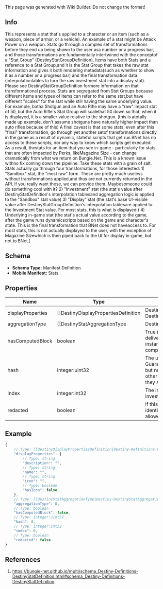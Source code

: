 <span class="wiki-builder">This page was generated with Wiki Builder. Do not change the format!</span>

## Info
This represents a stat that's applied to a character or an item (such as a weapon, piece of armor, or a vehicle). An example of a stat might be Attack Power on a weapon. Stats go through a complex set of transformations before they end up being shown to the user asa number or a progress bar, and those transformations are fundamentally intertwined with the conceptof a &quot;Stat Group&quot; (DestinyStatGroupDefinition).  Items have both Stats and a reference to a Stat Group,and it is the Stat Group that takes the raw stat information and gives it both rendering metadata(such as whether to show it as a number or a progress bar) and the final transformation data (interpolationtables to turn the raw investment stat into a display stat).  Please see DestinyStatGroupDefinition formore information on that transformational process. Stats are segregated from Stat Groups because different items and types of items can refer to the same stat,but have different &quot;scales&quot; for the stat while still having the same underlying value.  For example, botha Shotgun and an Auto Rifle may have a &quot;raw&quot; impact stat of 50, but the Auto Rifle's Stat Group will scalethat 50 down so that, when it is displayed, it is a smaller value relative to the shotgun.  (this is atotally made up example, don't assume shotguns have naturally higher impact than auto rifles because of this) A final caveat is that some stats, even after this &quot;final&quot; transformation, go through yet another setof transformations directly in the game as a result of dynamic, stateful scripts that get run.BNet has no access to these scripts, nor any way to know which scripts get executed.  As a result, thestats for an item that you see in-game - particularly for stats that are often impacted by Perks, likeMagazine Size - can change dramatically from what we return on Bungie.Net.  This is a known issue withno fix coming down the pipeline.  Take these stats with a grain of salt. Stats actually go through four transformations, for those interested: 1) &quot;Sandbox&quot; stat, the &quot;most raw&quot; form.  These are pretty much useless without transformations applied,and thus are not currently returned in the API.  If you really want these, we can provide them.  Maybesomeone could do something cool with it? 2) &quot;Investment&quot; stat (the stat's value after DestinyStatDefinition's interpolation tablesand aggregation logic is applied to the &quot;Sandbox&quot; stat value) 3) &quot;Display&quot; stat (the stat's base UI-visible value after DestinyStatGroupDefinition's interpolation tablesare applied to the Investment Stat value.  For most stats, this is what is displayed.) 4) Underlying in-game stat (the stat's actual value according to the game, after the game runs dynamicscripts based on the game and character's state.  This is the final transformation that BNet does not haveaccess to.  For most stats, this is not actually displayed to the user, with the exception of Magazine Sizewhich is then piped back to the UI for display in-game, but not to BNet.)

## Schema
* **Schema Type:** Manifest Definition
* **Mobile Manifest:** Stats

## Properties
Name | Type | Description
---- | ---- | -----------
displayProperties | [[DestinyDisplayPropertiesDefinition|Destiny-Definitions-Common-DestinyDisplayPropertiesDefinition]]:Definition | 
aggregationType | [[DestinyStatAggregationType|Destiny-DestinyStatAggregationType]]:Enum | Stats can exist on a character or an item, and they may potentially be aggregated in differentways.  The DestinyStatAggregationType enum value indicates the way that this stat is beingaggregated.
hasComputedBlock | boolean | True if the stat is computed rather than being delivered as a raw value on items. For instance, the Light stat in Destiny 1 was a computed stat.
hash | integer:uint32 | The unique identifier for this entity.  Guaranteed to be unique for the type of entity, but not globally. When entities refer to each other in Destiny content, it is this hash that they are referring to.
index | integer:int32 | The index of the entity as it was found in the investment tables.
redacted | boolean | If this is true, then there is an entity with this identifier/type combination, but BNet isnot yet allowed to show it.  Sorry!

## Example
```javascript
{
    // Type: [[DestinyDisplayPropertiesDefinition|Destiny-Definitions-Common-DestinyDisplayPropertiesDefinition]]:Definition
    "displayProperties": {
        // Type: string
        "description": "",
        // Type: string
        "name": "",
        // Type: string
        "icon": "",
        // Type: boolean
        "hasIcon": false
    },
    // Type: [[DestinyStatAggregationType|Destiny-DestinyStatAggregationType]]:Enum
    "aggregationType": 0,
    // Type: boolean
    "hasComputedBlock": false,
    // Type: integer:uint32
    "hash": 0,
    // Type: integer:int32
    "index": 0,
    // Type: boolean
    "redacted": false
}

```

## References
1. https://bungie-net.github.io/multi/schema_Destiny-Definitions-DestinyStatDefinition.html#schema_Destiny-Definitions-DestinyStatDefinition
